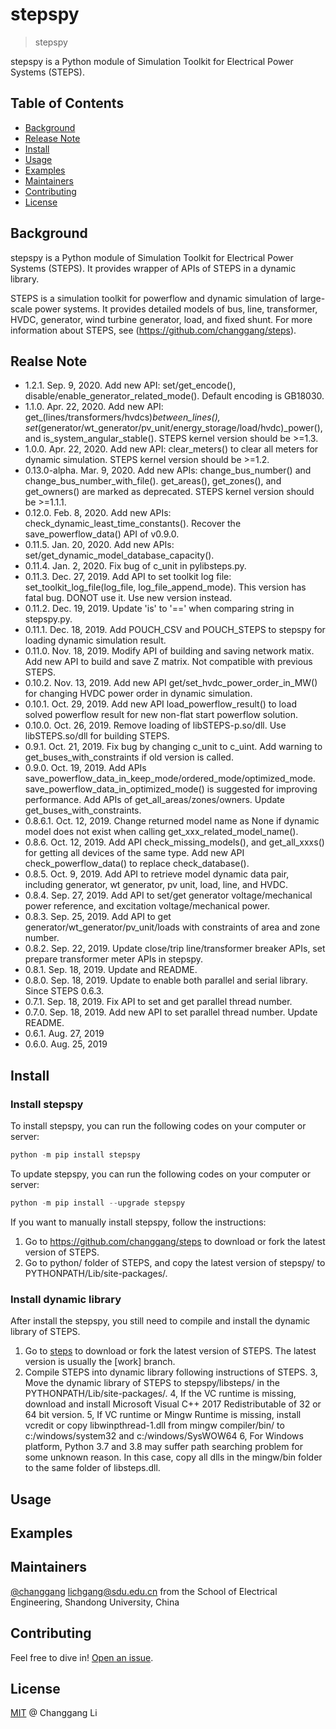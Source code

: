 # stepspy

> stepspy

stepspy is a Python module of Simulation Toolkit for Electrical Power Systems (STEPS).

## Table of Contents

- [Background](#background)
- [Release Note](#release-note)
- [Install](#install)
- [Usage](#usage)
- [Examples](#examples)
- [Maintainers](#maintainers)
- [Contributing](#contributing)
- [License](#license)

## Background

stepspy is a Python module of Simulation Toolkit for Electrical Power Systems (STEPS). It provides wrapper of APIs of STEPS in a dynamic library.

STEPS is a simulation toolkit for powerflow and dynamic simulation of large-scale power systems. It provides detailed models of bus, line, transformer, HVDC, generator, wind turbine generator, load, and fixed shunt. For more information about STEPS, see (https://github.com/changgang/steps).

## Realse Note

- 1.2.1. Sep.  9, 2020. Add new API: set/get_encode(), disable/enable_generator_related_mode(). Default encoding is GB18030.
- 1.1.0. Apr. 22, 2020. Add new API: get_(lines/transformers/hvdcs)_between_lines(), set_(generator/wt_generator/pv_unit/energy_storage/load/hvdc)_power(), and is_system_angular_stable().  STEPS kernel version should be >=1.3.
- 1.0.0. Apr. 22, 2020. Add new API: clear_meters() to clear all meters for dynamic simulation. STEPS kernel version should be >=1.2.
- 0.13.0-alpha. Mar.  9, 2020. Add new APIs: change_bus_number() and change_bus_number_with_file(). get_areas(), get_zones(), and get_owners() are marked as deprecated. STEPS kernel version should be >=1.1.1.
- 0.12.0. Feb.  8, 2020. Add new APIs: check_dynamic_least_time_constants(). Recover the save_powerflow_data() API of v0.9.0.
- 0.11.5. Jan. 20, 2020. Add new APIs: set/get_dynamic_model_database_capacity().
- 0.11.4. Jan.  2, 2020. Fix bug of c_unit in pylibsteps.py. 
- 0.11.3. Dec. 27, 2019. Add API to set toolkit log file: set_toolkit_log_file(log_file, log_file_append_mode). This version has fatal bug. DONOT use it. Use new version instead.
- 0.11.2. Dec. 19, 2019. Update 'is' to '==' when comparing string in stepspy.py.
- 0.11.1. Dec. 18, 2019. Add POUCH_CSV and POUCH_STEPS to stepspy for loading dynamic simulation result.
- 0.11.0. Nov. 18, 2019. Modify API of building and saving network matix. Add new API to build and save Z matrix. Not compatible with previous STEPS.
- 0.10.2. Nov. 13, 2019. Add new API get/set_hvdc_power_order_in_MW() for changing HVDC power order in dynamic simulation.
- 0.10.1. Oct. 29, 2019. Add new API load_powerflow_result() to load solved powerflow result for new non-flat start powerflow solution.
- 0.10.0. Oct. 26, 2019. Remove loading of libSTEPS-p.so/dll. Use libSTEPS.so/dll for building STEPS.
- 0.9.1. Oct. 21, 2019. Fix bug by changing c_unit to c_uint. Add warning to get_buses_with_constraints if old version is called.
- 0.9.0. Oct. 19, 2019. Add APIs save_powerflow_data_in_keep_mode/ordered_mode/optimized_mode. save_powerflow_data_in_optimized_mode() is suggested for improving performance. Add APIs of get_all_areas/zones/owners. Update get_buses_with_constraints.
- 0.8.6.1. Oct. 12, 2019. Change returned model name as None if dynamic model does not exist when calling get_xxx_related_model_name().
- 0.8.6. Oct. 12, 2019. Add API check_missing_models(), and get_all_xxxs() for getting all devices of the same type. Add new API check_powerflow_data() to replace check_database().
- 0.8.5. Oct.  9, 2019. Add API to retrieve model dynamic data pair, including generator, wt generator, pv unit, load, line, and HVDC.
- 0.8.4. Sep. 27, 2019. Add API to set/get generator voltage/mechanical power reference, and excitation voltage/mechanical power.
- 0.8.3. Sep. 25, 2019. Add API to get generator/wt_generator/pv_unit/loads with constraints of area and zone number.
- 0.8.2. Sep. 22, 2019. Update close/trip line/transformer breaker APIs, set prepare transformer meter APIs in stepspy.
- 0.8.1. Sep. 18, 2019. Update and README.
- 0.8.0. Sep. 18, 2019. Update to enable both parallel and serial library. Since STEPS 0.6.3.
- 0.7.1. Sep. 18, 2019. Fix API to set and get parallel thread number.
- 0.7.0. Sep. 18, 2019. Add new API to set parallel thread number. Update README.
- 0.6.1. Aug. 27, 2019
- 0.6.0. Aug. 25, 2019


## Install

### Install stepspy

To install stepspy, you can run the following codes on your computer or server:

```python
python -m pip install stepspy
```

To update stepspy, you can run the following codes on your computer or server:

```python
python -m pip install --upgrade stepspy
```

If you want to manually install stepspy, follow the instructions:

1. Go to https://github.com/changgang/steps to download or fork the latest version of STEPS.
2. Go to python/ folder of STEPS, and copy the latest version of stepspy/ to PYTHONPATH/Lib/site-packages/.

### Install dynamic library

After install the stepspy, you still need to compile and install the dynamic library of STEPS.

1. Go to [steps](https://github.com/changgang/steps) to download or fork the latest version of STEPS. The latest version is usually the [work] branch.
2. Compile STEPS into dynamic library following instructions of STEPS.
3, Move the dynamic library of STEPS to stepspy/libsteps/ in the PYTHONPATH/Lib/site-packages/.
4, If the VC runtime is missing, download and install Microsoft Visual C++ 2017 Redistributable of 32 or 64 bit version.
5, If VC runtime or Mingw Runtime is missing, install vcredit or copy libwinpthread-1.dll from mingw compiler/bin/ to c:/windows/system32 and c:/windows/SysWOW64
6, For Windows platform, Python 3.7 and 3.8 may suffer path searching problem for some unknown reason. In this case, copy all dlls in the mingw/bin folder to the same folder of libsteps.dll.


## Usage

## Examples


## Maintainers

[@changgang](https://github.com/changgang) <lichgang@sdu.edu.cn> from the School of Electrical Engineering, Shandong University, China

## Contributing

Feel free to dive in! [Open an issue](https://github.com/changgang/steps/issues/new).

## License

[MIT](LICENSE) @ Changgang Li